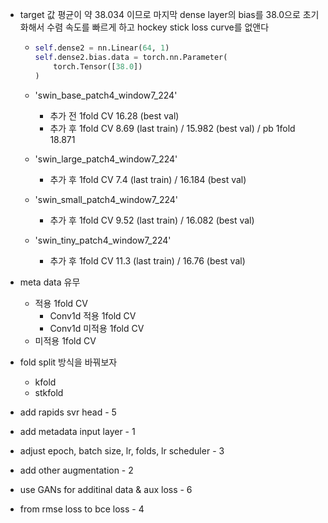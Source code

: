 * target 값 평균이 약 38.034 이므로 마지막 dense layer의 bias를 38.0으로 초기화해서  수렴 속도를 빠르게 하고 hockey stick loss curve를 없앤다

  * ```python
    self.dense2 = nn.Linear(64, 1)
    self.dense2.bias.data = torch.nn.Parameter(
        torch.Tensor([38.0])
    )
    ```

  * 'swin_base_patch4_window7_224'

    * 추가 전 1fold CV 16.28 (best val)
    * 추가 후 1fold CV 8.69 (last train) / 15.982 (best val) / pb 1fold 18.871
    
  * 'swin_large_patch4_window7_224'
  
    * 추가 후 1fold CV  7.4 (last train) / 16.184 (best val)
  
  * 'swin_small_patch4_window7_224'
  
    * 추가 후 1fold CV  9.52 (last train) / 16.082 (best val)
  
  * 'swin_tiny_patch4_window7_224'
  
    * 추가 후 1fold CV 11.3 (last train) / 16.76 (best val)
  
* meta data 유무

  * 적용 1fold CV
    * Conv1d 적용 1fold CV
    * Conv1d 미적용 1fold CV
  * 미적용 1fold CV
  
* fold split 방식을 바꿔보자

  * kfold
  * stkfold



* add rapids svr head - 5 
* add metadata input layer - 1 
* adjust epoch, batch size, lr, folds, lr scheduler - 3 
* add other augmentation - 2 
* use GANs for additinal data & aux loss - 6
* from rmse loss to bce loss - 4